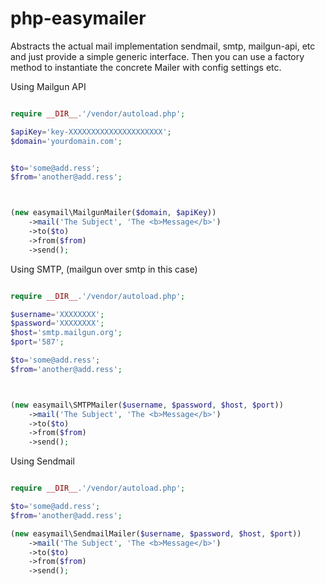# php-easymailer
Abstracts the actual mail implementation sendmail, smtp, mailgun-api, etc and just provide a simple generic interface. 
Then you can use a factory method to instantiate the concrete Mailer with config settings etc. 

Using Mailgun API

```php

require __DIR__.'/vendor/autoload.php';

$apiKey='key-XXXXXXXXXXXXXXXXXXXXX';
$domain='yourdomain.com';


$to='some@add.ress';
$from='another@add.ress';



(new easymail\MailgunMailer($domain, $apiKey))
	->mail('The Subject', 'The <b>Message</b>')
	->to($to)
	->from($from)
	->send();

```


Using SMTP, (mailgun over smtp in this case)
```php

require __DIR__.'/vendor/autoload.php';

$username='XXXXXXXX';
$password='XXXXXXXX';
$host='smtp.mailgun.org';
$port='587';

$to='some@add.ress';
$from='another@add.ress';



(new easymail\SMTPMailer($username, $password, $host, $port))
	->mail('The Subject', 'The <b>Message</b>')
	->to($to)
	->from($from)
	->send();


```


Using Sendmail
```php

require __DIR__.'/vendor/autoload.php';

$to='some@add.ress';
$from='another@add.ress';

(new easymail\SendmailMailer($username, $password, $host, $port))
	->mail('The Subject', 'The <b>Message</b>')
	->to($to)
	->from($from)
	->send();


```
